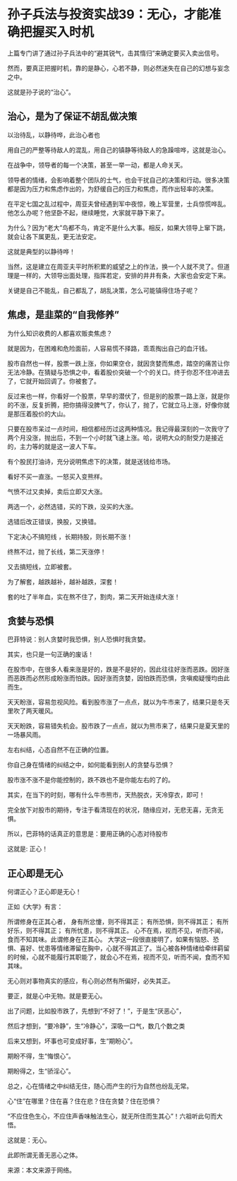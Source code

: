 # 孙子兵法与投资实战39：无心，才能准确把握买入时机

上篇专门讲了通过孙子兵法中的“避其锐气，击其惰归”来确定要买入卖出信号。

然而，要真正把握时机，靠的是静心，心若不静，则必然迷失在自己的幻想与妄念之中。

这就是孙子说的“治心”。

## 治心，是为了保证不胡乱做决策
以治待乱，以静待哗，此治心者也

用自己的严整等待敌人的混乱，用自己的镇静等待敌人的急躁喧哗，这就是治心。

在战争中，领导者的每一个决策，甚至一举一动，都是人命关天。

领导者的情绪，会影响着整个团队的士气，也会干扰自己的决策和行动。很多决策都是因为压力和焦虑作出的，为舒缓自己的压力和焦虑，而作出轻率的决策。

在平定七国之乱过程中，周亚夫曾经遇到军中夜惊，晚上军营里，士兵惊慌哗乱。他怎么办呢？他坚卧不起，继续睡觉，大家就平静下来了。

为什么？因为“老大”鸟都不鸟，肯定不是什么大事。相反，如果大领导上窜下跳，就会让各下属更乱，更无法安定。

这就是典型的以静待哗！

当然，这是建立在周亚夫平时所积累的威望之上的作法，换一个人就不灵了。但道理是一样的，大领导出面处理，指挥若定，安排的井井有条，大家也会安定下来。

关键是自己不能乱，自己都乱了，胡乱决策，怎么可能镇得住场子呢？


## 焦虑，是韭菜的“自我修养”
为什么知识收费的人都喜欢贩卖焦虑？

就是因为，在困难和危险面前，人容易慌不择路，乖乖掏出自己的血汗钱。

股市自然也一样，股票一跌上涨，你如果空仓，就因贪婪而焦虑，踏空的痛苦让你无法冷静。在猜疑与恐惧之中，看着股价突破一个个的关口。终于你忍不住冲进去了，它就开始回调了。你被套了。

反过来也一样，你看好一个股票，早早的潜伏了，但是别的股票一路上涨，就是你的不涨，反复折腾，把你搞得没脾气了，你认了，抛了，它就立马上涨，好像你就是那压着股价的大山。

只要在股市呆过一点时间，相信都经历过这两种情况。我记得最深刻的一次我守了两个月没涨，抛出后，不到一个小时就飞速上涨。哈，说明大众的耐受力是接近的，主力等的就是这一波人下车。






有个股民打油诗，充分说明焦虑下的决策，就是送钱给市场。

看好不买一直涨。一怒买入变熊样。

气愤不过又卖掉，卖后立即又大涨。

两选一个，必然选错，买的下跌，没买的大涨。

选错后改正错误，换股，又换错。

下定决心不搞短线 ，长期持股，则长期不涨！

终熬不过，抛了长线，第二天涨停！

又去搞短线，立即被套。

为了解套，越跌越补，越补越跌，深套！

套的吐了半年血，实在熬不住了，割肉，第二天开始连续大涨！


## 贪婪与恐惧
巴菲特说：别人贪婪时我恐惧，别人恐惧时我贪婪。

其实，也只是一句正确的废话！

在股市中，在很多人看来涨是好的，跌是不是好的，因此往往好涨而恶跌。因好涨而恶跌而必然形成盼涨而怕跌。因好涨而贪婪，因怕跌而恐惧，贪嗔痴疑慢均由此而生。

天天盼涨，容易忽视风险。看到股市涨了一点点，就以为牛市来了，结果只是冬天里吹了两天暖风。

天天盼跌，容易错失机会。股市跌了一点点，就以为熊市来了，结果只是夏天里的一场暴风雨。

左右纠结，心态自然不在正确的位置。

你自己身在情绪的纠结之中，如何能看到别人的贪婪与恐惧？


股市涨不涨不是你能控制的，跌不跌也不是你能左右的了的。

其实，在当下的时刻，哪有什么牛市熊市，天热脱衣，天冷穿衣，即可！

完全放下对股市的期待，专注于看清现在的状况，随缘应对，无悲无喜，无贪无惧。

所以，巴菲特的话真正的意思是：要用正确的心态对待股市

这就是: 正心！



## 正心即是无心
何谓正心？正心即是无心！

正如《大学》有言：

所谓修身在正其心者，
身有所忿懥，则不得其正；
有所恐惧，则不得其正；
有所好乐，则不得其正；
有所忧患，则不得其正。
心不在焉，视而不见，听而不闻，食而不知其味。此谓修身在正其心。
大学这一段很直接明了，如果有恼怒、恐惧、喜好、忧患等情绪滞留在胸中，心就不得其正了。当心被各种情绪给牵绊羁留的时候，心就不能履行其职能了，就会心不在焉，视而不见，听而不闻，食而不知其味。

无心则对事物真实的感应，有心则必然有所偏好，必失其正。

要正，就是心中无物。就是要无心。


出了问题，比如股市跌了，先想到“不好了！”，于是生“厌恶心”，

然后才想到，“要冷静”，生“冷静心”，深吸一口气，数几个数之类

后来又想到，坏事也可变成好事，生“期盼心”。

期盼不得，生“悔恨心”。

期盼得之，生“骄淫心”。

总之，心在情绪之中纠结无住，随心而产生的行为自然也纷乱无常。

心“住”在哪里？住在喜？住在悲？住在贪婪？住在恐惧？

“不应住色生心，不应住声香味触法生心，就无所住而生其心”！六祖听此句而大悟。

这就是：无心。


此即所谓无善无恶心之体。

来源：本文来源于网络。
